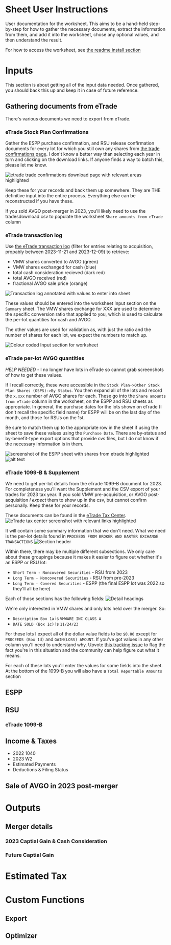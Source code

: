 # Sheet User Instructions

User documentation for the worksheet. This aims to be a hand-held step-by-step for how to gather the necessary documents, extract the information from them, and add it into the worksheet, chose any optional values, and then understand the result.

For how to access the worksheet, see [the readme install section](https://github.com/hickeng/financial?tab=readme-ov-file#install)

# Inputs

This section is about getting all of the input data needed. Once gathered, you should back this up and keep it in case of future reference.

## Gathering documents from eTrade

There's various documents we need to export from eTrade.

### eTrade Stock Plan Confirmations

Gather the ESPP purchase confirmation, and RSU release confirmation documents for every lot for which you still own any shares from [the trade confirmations page](https://us.etrade.com/etx/sp/stockplan#/myAccount/stockPlanConfirmations). I don't know a better way than selecting each year in turn and clicking on the download links. If anyone finds a way to batch this, please let me know.

![etrade trade confirmations download page with relevant areas highlighted](assets/etrade-confirmations-highlighted.png)

Keep these for your records and back them up somewhere. They are THE definitive input into the entire process. Everything else can be reconstructed if you have these.

If you sold AVGO post-merger in 2023, you'll likely need to use the tradesdownload.csv to populate the worksheet `Share amounts from eTrade` column


### eTrade transaction log

Use [the eTrade transaction log](https://us.etrade.com/e/t/accounts/txnhistory) (filter for entries relating to acquisition, propably between 2023-11-21 and 2023-12-09) to retrieve:
* VMW shares converted to AVGO (green)
* VMW shares exchanged for cash (blue)
* total cash consideration recieved (dark red)
* total AVGO received (red)
* fractional AVGO sale price (orange)

![Transaction log annotated with values to enter into sheet](assets/etrade-transaction-log-annotated.png)


These values should be entered into the worksheet Input section on the `Summary` sheet. The VMW shares exchange for XXX are used to determine the specific conversion ratio that applied to you, which is used to calculate the per-lot quantities for cash and AVGO.

The other values are used for validation as, with just the ratio and the number of shares for each lot, we expect the numbers to match up.

![Colour coded Input section for worksheet](assets/sheet-summary-colour-coded-inputs.png)


### eTrade per-lot AVGO quantities

*HELP NEEDED* - I no longer have lots in eTrade so cannot grab screenshots of how to get these values.

If I recall correctly, these were accessible in the `Stock Plan->Other Stock Plan Shares (OSPS)->By Status`. You then expand all of the lots and record the `x.xxx` number of AVGO shares for each. These go into the `Share amounts from eTrade` column in the worksheet, on the ESPP and RSU sheets as appropriate. In general, the purchase dates for the lots shown on eTrade (I don't recall the specific field name) for ESPP will be on the last day of the month, and those for RSUs on the 1st.

Be sure to match them up to the appropriate row in the sheet if using the sheet to save these values using the `Purchase Date`. There are by-status and by-benefit-type export options that provide cvs files, but I do not know if the necessary information is in them.


![screenshot of the ESPP sheet with shares from etrade highlighted](assets/sheet-espp-shares-from-etrade-highlight.png)
![alt text](image.png)


### eTrade 1099-B & Supplement

We need to get per-lot details from the eTrade 1099-B document for 2023. For completeness you'll want the Supplement and the CSV export of your trades for 2023 tax year. If you sold VMW pre-acquisition, or AVGO post-acquisition _I expect_ them to show up in the csv, but cannot confirm personally. Keep these for your records.

These documents can be found in the [eTrade Tax Center](https://us.etrade.com/etx/pxy/tax-center?resource=stock-plan).
![eTrade tax center screenshot with relevant links highlighted](assets/etrade-tax-center-highlighted.png)


It will contain some summary information that we don't need. What we need is the per-lot details found in `PROCEEDS FROM BROKER AND BARTER EXCHANGE TRANSACTIONS`
![Section header](assets/1099-b-section-header.png)

Within there, there may be multiple different subsections. We only care about these groupings because it makes it easier to figure out whether it's an ESPP or RSU lot:
* `Short Term - Noncovered Securities` - RSU from 2023
* `Long Term - Noncovered Securities` - RSU from pre-2023
* `Long Term - Covered Securities` - ESPP (the final ESPP lot was 2022 so they'll all be here)

Each of those sections has the following fields:
![Detail headings](assets/1099-b-detail-headings.png)

We're only interested in VMW shares and only lots held over the merger. So:
* `Description Box 1a` is `VMWARE INC CLASS A`
* `DATE SOLD (Box 1c)` is `11/24/23`

For these lots I expect all of the dollar value fields to be `$0.00` except for `PROCEEDS (Box 1d)` and `GAIN(LOSS) AMOUNT`. If you've got values in any other column you'll need to understand why. Upvote [this tracking issue](https://github.com/hickeng/financial/issues/57) to flag the fact you're in this situation and the community can help figure out what it means.

For each of these lots you'll enter the values for some fields into the sheet. At the bottom of the 1099-B you will also have a `Total Reportable Amounts` section


## ESPP




## RSU

### eTrade 1099-B

## Income & Taxes

* 2022 1040
* 2023 W2
* Estimated Payments
* Deductions & Filing Status

## Sale of AVGO in 2023 post-merger



# Outputs

## Merger details

### 2023 Captial Gain & Cash Consideration

### Future Captial Gain


# Estimated Tax


# Custom Functions

## Export

## Optimizer